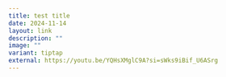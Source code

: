 ```yaml
---
title: test title
date: 2024-11-14
layout: link
description: ""
image: ""
variant: tiptap
external: https://youtu.be/YQHsXMglC9A?si=sWks9iBif_U6ASrg
---
```

